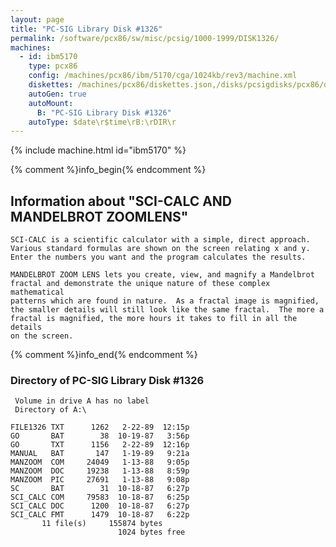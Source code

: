 ```yaml
---
layout: page
title: "PC-SIG Library Disk #1326"
permalink: /software/pcx86/sw/misc/pcsig/1000-1999/DISK1326/
machines:
  - id: ibm5170
    type: pcx86
    config: /machines/pcx86/ibm/5170/cga/1024kb/rev3/machine.xml
    diskettes: /machines/pcx86/diskettes.json,/disks/pcsigdisks/pcx86/diskettes.json
    autoGen: true
    autoMount:
      B: "PC-SIG Library Disk #1326"
    autoType: $date\r$time\rB:\rDIR\r
---
```


{% include machine.html id="ibm5170" %}

{% comment %}info_begin{% endcomment %}

## Information about "SCI-CALC AND MANDELBROT ZOOMLENS"

    SCI-CALC is a scientific calculator with a simple, direct approach.
    Various standard formulas are shown on the screen relating x and y.
    Enter the numbers you want and the program calculates the results.
    
    MANDELBROT ZOOM LENS lets you create, view, and magnify a Mandelbrot
    fractal and demonstrate the unique nature of these complex mathematical
    patterns which are found in nature.  As a fractal image is magnified,
    the smaller details will still look like the same fractal.  The more a
    fractal is magnified, the more hours it takes to fill in all the details
    on the screen.
{% comment %}info_end{% endcomment %}


### Directory of PC-SIG Library Disk #1326

     Volume in drive A has no label
     Directory of A:\

    FILE1326 TXT      1262   2-22-89  12:15p
    GO       BAT        38  10-19-87   3:56p
    GO       TXT      1156   2-22-89  12:16p
    MANUAL   BAT       147   1-19-89   9:21a
    MANZOOM  COM     24049   1-13-88   9:05p
    MANZOOM  DOC     19238   1-13-88   8:59p
    MANZOOM  PIC     27691   1-13-88   9:08p
    SC       BAT        31  10-18-87   6:27p
    SCI_CALC COM     79583  10-18-87   6:25p
    SCI_CALC DOC      1200  10-18-87   6:27p
    SCI_CALC FMT      1479  10-18-87   6:22p
           11 file(s)     155874 bytes
                            1024 bytes free
